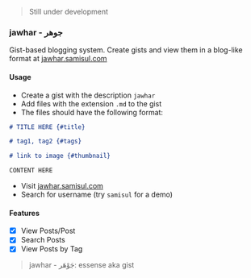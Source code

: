 > Still under development

### jawhar - جوهر

Gist-based blogging system. Create gists and view them in a blog-like format at [jawhar.samisul.com](https://jawhar.samisul.com)

#### Usage

- Create a gist with the description `jawhar`
- Add files with the extension `.md` to the gist
- The files should have the following format:

```markdown
# TITLE HERE {#title}

# tag1, tag2 {#tags}

# link to image {#thumbnail}

CONTENT HERE
```

- Visit [jawhar.samisul.com](https://jawhar.samisul.com)
- Search for username (try `samisul` for a demo)

#### Features

- [x] View Posts/Post
- [x] Search Posts
- [x] View Posts by Tag

> jawhar - جَوْهَر: essense aka gist
